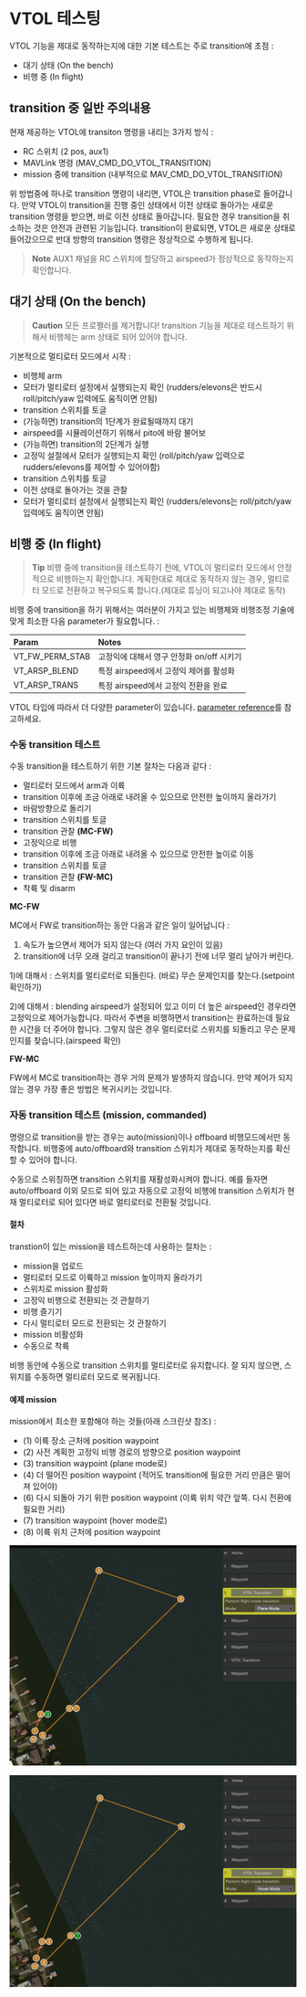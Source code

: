 # VTOL 테스팅

VTOL 기능을 제대로 동작하는지에 대한 기본 테스트는 주로 transition에 초점 :

  * 대기 상태 (On the bench)
  * 비행 중 (In flight)

## transition 중 일반 주의내용

현재 제공하는 VTOL에 transiton 명령을 내리는 3가지 방식 :

  * RC 스위치 (2 pos, aux1)
  * MAVLink 명령 (MAV_CMD_DO_VTOL_TRANSITION)
  * mission 중에 transition (내부적으로 MAV_CMD_DO_VTOL_TRANSITION)

위 방법중에 하나로 transition 명령이 내리면, VTOL은 transition phase로 들어갑니다. 만약 VTOL이 transition을 진행 중인 상태에서 이전 상태로 돌아가는 새로운 transition 명령을 받으면, 바로 이전 상태로 돌아갑니다. 필요한 경우 transition을 취소하는 것은 안전과 관련된 기능입니다. transition이 완료되면, VTOL은 새로운 상태로 들어갔으므로 반대 방향의 transition 명령은 정상적으로 수행하게 됩니다.

> **Note**
AUX1 채널을 RC 스위치에 할당하고 airspeed가 정상적으로 동작하는지 확인합니다.

## 대기 상태 (On the bench)

> **Caution** 모든 프로펠러를 제거합니다! transition 기능을 제대로 테스트하기 위해서 비행체는 arm 상태로 되어 있어야 합니다.

기본적으로 멀티로터 모드에서 시작 :

  * 비행체 arm
  * 모터가 멀티로터 설정에서 실행되는지 확인 (rudders/elevons은 반드시 roll/pitch/yaw 입력에도 움직이면 안됨)
  * transition 스위치를 토글
  * (가능하면) transition의 1단계가 완료될때까지 대기
  * airspeed를 시뮬레이션하기 위해서 pito에 바람 불어보
  * (가능하면) transition의 2단계가 실행
  * 고정익 설절에서 모터가 실행되는지 확인 (roll/pitch/yaw 입력으로 rudders/elevons를 제어할 수 있어야함)
  * transition 스위치를 토글
  * 이전 상태로 돌아가는 것을 관찰
  * 모터가 멀티로터 설정에서 실행되는지 확인 (rudders/elevons는 roll/pitch/yaw입력에도 움직이면 안됨)

## 비행 중 (In flight)

> **Tip** 비행 중에 transition을 테스트하기 전에, VTOL이 멀티로터 모드에서 안정적으로 비행하는지 확인합니다. 계획한대로 제대로 동작하지 않는 경우, 멀티로터 모드로 전환하고 복구되도록 합니다.(제대로 튜닝이 되고나야 제대로 동작)

비행 중에 transition을 하기 위해서는 여러분이 가지고 있는 비행체와 비행조정 기술에 맞게 최소한 다음 parameter가 필요합니다. :

| Param | Notes |
| :--- | :--- |
| VT_FW_PERM_STAB | 고정익에 대해서 영구 안정화 on/off 시키기 |
| VT_ARSP_BLEND | 특정 airspeed에서 고정익 제어를 활성화 |
| VT_ARSP_TRANS | 특정 airspeed에서 고정익 전환을 완료 |

VTOL 타입에 따라서 더 다양한 parameter이 있습니다. [parameter reference](../advanced/parameter_reference.md#vtol-attitude-control)를 참고하세요.

### 수동 transition 테스트

수동 transition을 테스트하기 위한 기본 절차는 다음과 같다 :

  * 멀티로터 모드에서 arm과 이륙
  * transition 이후에 조금 아래로 내려올 수 있으므로 안전한 높이까지 올라가기
  * 바람방향으로 돌리기
  * transition 스위치를 토글
  * transition 관찰 **(MC-FW)**
  * 고정익으로 비행
  * transition 이후에 조금 아래로 내려올 수 있으므로 안전한 높이로 이동
  * transition 스위치를 토글
  * transition 관찰 **(FW-MC)**
  * 착륙 및 disarm

**MC-FW**

MC에서 FW로 transition하는 동안 다음과 같은 일이 일어납니다 :

  1. 속도가 높으면서 제어가 되지 않는다 (여러 가지 요인이 있음)
  2. transition에 너무 오래 걸리고 transition이 끝나기 전에 너무 멀리 날아가 버린다.

1)에 대해서 : 스위치를 멀티로터로 되돌린다. (바로) 무슨 문제인지를 찾는다.(setpoint 확인하기)

2)에 대해서 : blending airspeed가 설정되어 있고 이미 더 높은 airspeed인 경우라면 고정익으로 제어가능합니다. 따라서 주변을 비행하면서 transition는 완료하는데 필요한 시간을 더 주어야 합니다. 그렇지 않은 경우 멀티로터로 스위치를 되돌리고 무슨 문제인지를 찾습니다.(airspeed 확인)

**FW-MC**

FW에서 MC로 transition하는 경우 거의 문제가 발생하지 않습니다. 만약 제어가 되지 않는 경우 가장 좋은 방법은 복귀시키는 것입니다.

### 자동 transition 테스트 (mission, commanded)

명령으로 transition을 받는 경우는 auto(mission)이나 offboard 비행모드에서만 동작합니다. 비행중에 auto/offboard와 transition 스위치가 제대로 동작하는지를 확신할 수 있어야 합니다.

수동으로 스위칭하면 transition 스위치를 재활성화시켜야 합니다. 예를 들자면 auto/offboard 이외 모드로 되어 있고 자동으로 고정익 비행에 transition 스위치가 현재 멀티로터로 되어 있다면 바로 멀티로터로 전환될 것입니다.

#### 절차

transtion이 있는 mission을 테스트하는데 사용하는 절차는 :

  * mission을 업로드
  * 멀티로터 모드로 이륙하고 mission 높이까지 올라가기
  * 스위치로 mission 활성화  
  * 고정익 비행으로 전환되는 것 관찰하기
  * 비행 즐기기
  * 다시 멀티로터 모드로 전환되는 것 관찰하기
  * mission 비활성화
  * 수동으로 착륙

비행 동안에 수동으로 transition 스위치를 멀티로터로 유지합니다. 잘 되지 않으면, 스위치를 수동하면 멀티로터 모드로 복귀됩니다.

#### 예제 mission

mission에서 최소한 포함해야 하는 것들(아래 스크린샷 참조) :

  * (1) 이륙 장소 근처에 position waypoint
  * (2) 사전 계획한 고정익 비행 경로의 방향으로 position waypoint
  * (3) transition waypoint (plane mode로)
  * (4) 더 떨어진 position waypoint (적어도 transition에 필요한 거리 만큼은 떨어져 있어야)
  * (6) 다시 되돌아 가기 위한 position waypoint (이륙 위치 약간 앞쪽. 다시 전환에 필요한 거리)
  * (7) transition waypoint (hover mode로)
  * (8) 이륙 위치 근처에 position waypoint

![Mission, showing transition WP to plane](../../assets/vtol/qgc_mission_example_a.png)

![Mission, showing transition WP to hover](../../assets/vtol/qgc_mission_example_b.png)
